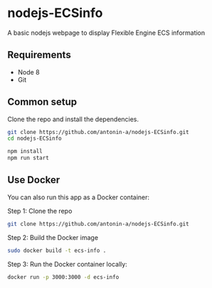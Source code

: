 nodejs-ECSinfo
======================

A basic nodejs webpage to display Flexible Engine ECS information 
## Requirements

* Node 8
* Git

## Common setup

Clone the repo and install the dependencies.

```bash
git clone https://github.com/antonin-a/nodejs-ECSinfo.git
cd nodejs-ECSinfo
```

```bash
npm install
npm run start
```

## Use Docker
You can also run this app as a Docker container:

Step 1: Clone the repo

```bash
git clone https://github.com/antonin-a/nodejs-ECSinfo.git
```

Step 2: Build the Docker image

```bash
sudo docker build -t ecs-info .
```

Step 3: Run the Docker container locally:

```bash
docker run -p 3000:3000 -d ecs-info
```

